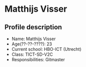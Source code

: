 # Matthijs Visser
## Profile description
- Name:                 Matthijs Visser
- Age(??-??-????):      23
- Current school:       HBO-ICT (Utrecht)
- Class:                TICT-SD-V2C
- Responsibilities:     Gitmaster
